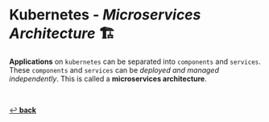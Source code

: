 # **Kubernetes** - ***Microservices Architecture*** 🏗️

**Applications** on `kubernetes` can be separated into `components` and `services`. These `components` and `services` can be *deployed and managed independently*. This is called a **microservices architecture**.

<br>

[↩️ **back**](../)
